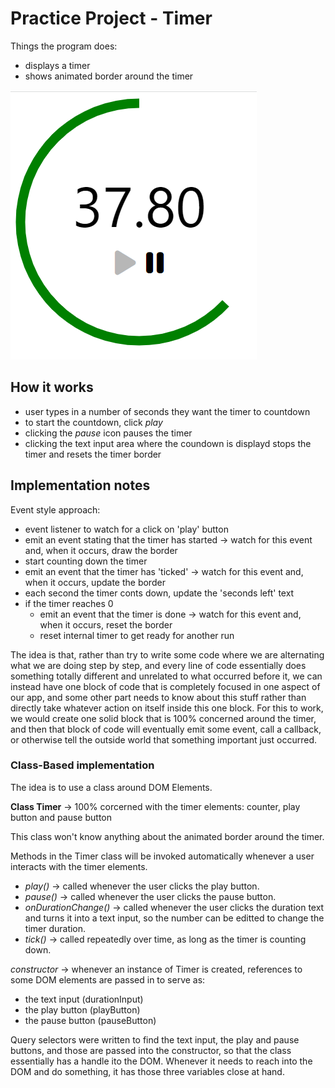 # Practice Project - Timer

Things the program does: 

- displays a timer
- shows animated border around the timer

![timer project screenshot](https://github.com/thaismca/Javascript-Practices/blob/79ff91abd2224442869bc29c174c6b8d55199b39/Udemy%20-%20Javascript%20Bootcamp/Practice%20Project%20-%20Timer/timer-image.PNG?raw=true)

## How it works
- user types in a number of seconds they want the timer to countdown
- to start the countdown, click *play*
- clicking the *pause* icon pauses the timer
- clicking the text input area where the coundown is displayd stops the timer and resets the timer border

## Implementation notes

Event style approach:
- event listener to watch for a click on 'play' button
- emit an event stating that the timer has started -> watch for this event and, when it occurs, draw the border
- start counting down the timer
- emit an event that the timer has 'ticked' -> watch for this event and, when it occurs, update the border
- each second the timer conts down, update the 'seconds left' text
- if the timer reaches 0
  - emit an event that the timer is done -> watch for this event and, when it occurs, reset the border
  - reset internal timer to get ready for another run

The idea is that, rather than try to write some code where we are alternating what we are doing step by step, and every line of code essentially does something totally different and unrelated to what occurred before it, we can instead have one block of code that is completely focused in one aspect of our app, and some other part needs to know about this stuff rather than directly take whatever action on itself inside this one block. For this to work, we would create one solid block that is 100% concerned around the timer, and then that block of code will eventually emit some event, call a callback, or otherwise tell the outside world that something important just occurred.

### Class-Based implementation
The idea is to use a class around DOM Elements.

**Class Timer** -> 100% corcerned with the timer elements: counter, play button and pause button

This class won't know anything about the animated border around the timer.

Methods in the Timer class will be invoked automatically whenever a user interacts with the timer elements.

- *play()* -> called whenever the user clicks the play button.
- *pause()* -> called whenever the user clicks the pause button.
- *onDurationChange()* -> called whenever the user clicks the duration text and turns it into a text input, so the number can be editted to change the timer duration.
- *tick()* -> called repeatedly over time, as long as the timer is counting down.

*constructor* -> whenever an instance of Timer is created, references to some DOM elements are passed in to serve as:
- the text input (durationInput)
- the play button (playButton)
- the pause button (pauseButton)

Query selectors were written to find the text input, the play and pause buttons, and those are passed into the constructor, so that the class essentially has a handle ito the DOM. Whenever it needs to reach into the DOM and do something, it has those three variables close at hand.